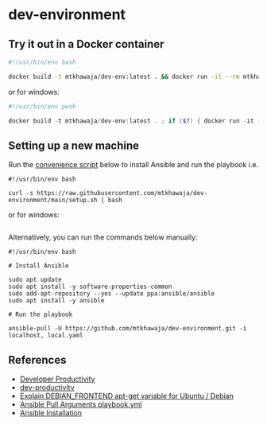 # dev-environment

## Try it out in a Docker container

```bash
#!/usr/bin/env bash

docker build -t mtkhawaja/dev-env:latest . && docker run -it --rm mtkhawaja/dev-env:latest

```

or for windows:

```powershell
#!/usr/bin/env pwsh

docker build -t mtkhawaja/dev-env:latest . ; if ($?) { docker run -it --rm mtkhawaja/dev-env:latest }\
```

## Setting up a new machine

Run the [convenience script](./setup.sh) below to install Ansible and run the playbook i.e.

```shell
#!/usr/bin/env bash

curl -s https://raw.githubusercontent.com/mtkhawaja/dev-environment/main/setup.sh | bash

```
or for windows:

```powershell

```


Alternatively, you can run the commands below manually:

```shell
#!/usr/bin/env bash

# Install Ansible

sudo apt update
sudo apt install -y software-properties-common
sudo add-apt-repository --yes --update ppa:ansible/ansible
sudo apt install -y ansible

# Run the playbook

ansible-pull -U https://github.com/mtkhawaja/dev-environment.git -i localhost, local.yaml

```

## References

- [Developer Productivity](https://frontendmasters.com/courses/developer-productivity/introduction/)
- [dev-productivity](https://github.com/ThePrimeagen/dev-productivity)
- [Explain DEBIAN_FRONTEND apt-get variable for Ubuntu / Debian](https://www.cyberciti.biz/faq/explain-debian_frontend-apt-get-variable-for-ubuntu-debian)
- [Ansible Pull Arguments playbook.yml](https://docs.ansible.com/ansible/latest/cli/ansible-pull.html#cmdoption-ansible-pull-arg-playbook.yml)
- [Ansible Installation](https://docs.ansible.com/ansible/latest/installation_guide/installation_distros.html#installing-ansible-on-ubuntu)